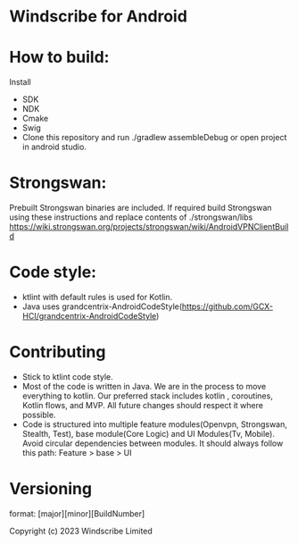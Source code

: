 # **Windscribe for Android**

# **How to build:**

Install
- SDK
- NDK
- Cmake
- Swig
- Clone this repository and run ./gradlew
assembleDebug or open project in android studio.

# **Strongswan:**

Prebuilt Strongswan binaries are included. If required build Strongswan
using these instructions and replace contents of ./strongswan/libs
https://wiki.strongswan.org/projects/strongswan/wiki/AndroidVPNClientBuild


# **Code style:**

- ktlint with default rules is used for Kotlin.
- Java uses
  grandcentrix-AndroidCodeStyle(https://github.com/GCX-HCI/grandcentrix-AndroidCodeStyle)

# **Contributing**

- Stick to ktlint code style.
- Most of the code is written in Java. We are in the process to move
  everything to kotlin. Our preferred stack includes kotlin ,
  coroutines, Kotlin flows, and MVP. All future changes should respect
  it where possible.
- Code is structured into multiple feature modules(Openvpn, Strongswan,
  Stealth, Test), base module(Core Logic) and UI Modules(Tv, Mobile).
  Avoid circular dependencies between modules. It should always follow
  this path: Feature > base > UI

# **Versioning**

format: [major][minor][BuildNumber]


Copyright (c) 2023 Windscribe Limited
